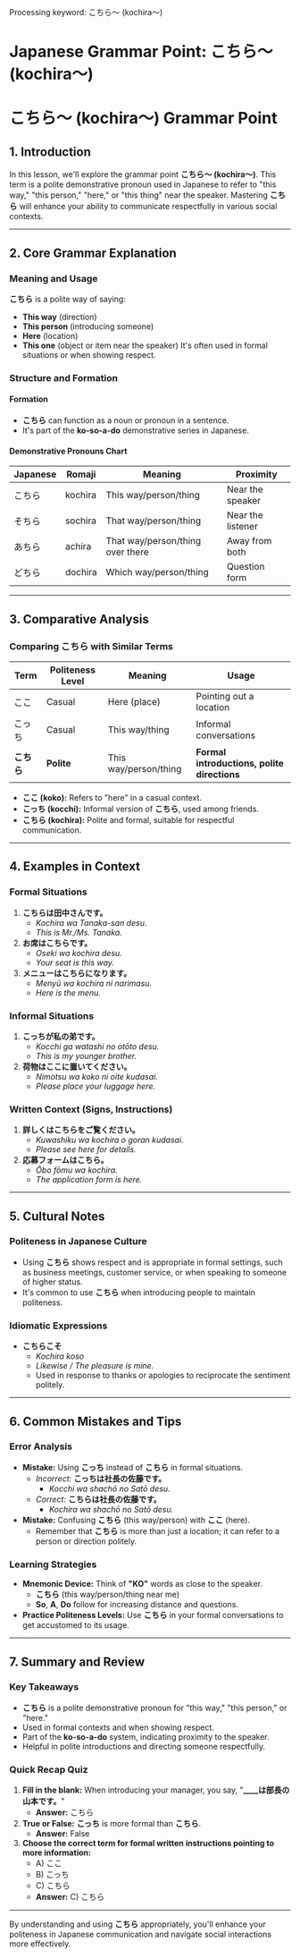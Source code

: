 Processing keyword: こちら～ (kochira～)
# Japanese Grammar Point: こちら～ (kochira～)
# こちら～ (kochira～) Grammar Point
## 1. Introduction
In this lesson, we'll explore the grammar point **こちら～ (kochira～)**. This term is a polite demonstrative pronoun used in Japanese to refer to "this way," "this person," "here," or "this thing" near the speaker. Mastering **こちら** will enhance your ability to communicate respectfully in various social contexts.

---
## 2. Core Grammar Explanation
### Meaning and Usage
**こちら** is a polite way of saying:
- **This way** (direction)
- **This person** (introducing someone)
- **Here** (location)
- **This one** (object or item near the speaker)
It's often used in formal situations or when showing respect.
### Structure and Formation
#### Formation
- **こちら** can function as a noun or pronoun in a sentence.
- It's part of the **ko-so-a-do** demonstrative series in Japanese.
#### Demonstrative Pronouns Chart
| Japanese | Romaji   | Meaning            | Proximity         |
|----------|----------|--------------------|-------------------|
| こちら     | kochira  | This way/person/thing | Near the speaker  |
| そちら     | sochira  | That way/person/thing | Near the listener |
| あちら     | achira   | That way/person/thing over there | Away from both |
| どちら     | dochira  | Which way/person/thing | Question form     |
---
## 3. Comparative Analysis
### Comparing **こちら** with Similar Terms
| Term    | Politeness Level | Meaning        | Usage                     |
|---------|------------------|----------------|---------------------------|
| ここ     | Casual           | Here (place)   | Pointing out a location   |
| こっち    | Casual           | This way/thing | Informal conversations    |
| **こちら** | **Polite**        | This way/person/thing | **Formal introductions, polite directions** |
- **ここ (koko):** Refers to "here" in a casual context.
- **こっち (kocchi):** Informal version of **こちら**, used among friends.
- **こちら (kochira):** Polite and formal, suitable for respectful communication.
---
## 4. Examples in Context
### Formal Situations
1. **こちらは田中さんです。**
   - *Kochira wa Tanaka-san desu.*
   - *This is Mr./Ms. Tanaka.*
2. **お席はこちらです。**
   - *Oseki wa kochira desu.*
   - *Your seat is this way.*
3. **メニューはこちらになります。**
   - *Menyū wa kochira ni narimasu.*
   - *Here is the menu.*
### Informal Situations
1. **こっちが私の弟です。**
   - *Kocchi ga watashi no otōto desu.*
   - *This is my younger brother.*
2. **荷物はここに置いてください。**
   - *Nimotsu wa koko ni oite kudasai.*
   - *Please place your luggage here.*
### Written Context (Signs, Instructions)
1. **詳しくはこちらをご覧ください。**
   - *Kuwashiku wa kochira o goran kudasai.*
   - *Please see here for details.*
2. **応募フォームはこちら。**
   - *Ōbo fōmu wa kochira.*
   - *The application form is here.*
---
## 5. Cultural Notes
### Politeness in Japanese Culture
- Using **こちら** shows respect and is appropriate in formal settings, such as business meetings, customer service, or when speaking to someone of higher status.
- It's common to use **こちら** when introducing people to maintain politeness.
### Idiomatic Expressions
- **こちらこそ**
  - *Kochira koso*
  - *Likewise / The pleasure is mine.*
  - Used in response to thanks or apologies to reciprocate the sentiment politely.
---
## 6. Common Mistakes and Tips
### Error Analysis
- **Mistake:** Using **こっち** instead of **こちら** in formal situations.
  - *Incorrect:* **こっちは社長の佐藤です。**
    - *Kocchi wa shachō no Satō desu.*
  - *Correct:* **こちらは社長の佐藤です。**
    - *Kochira wa shachō no Satō desu.*
- **Mistake:** Confusing **こちら** (this way/person) with **ここ** (here).
  - Remember that **こちら** is more than just a location; it can refer to a person or direction politely.
### Learning Strategies
- **Mnemonic Device:** Think of **"KO"** words as close to the speaker.
  - **こちら** (this way/person/thing near me)
  - **So**, **A**, **Do** follow for increasing distance and questions.
- **Practice Politeness Levels:** Use **こちら** in your formal conversations to get accustomed to its usage.
---
## 7. Summary and Review
### Key Takeaways
- **こちら** is a polite demonstrative pronoun for "this way," "this person," or "here."
- Used in formal contexts and when showing respect.
- Part of the **ko-so-a-do** system, indicating proximity to the speaker.
- Helpful in polite introductions and directing someone respectfully.
### Quick Recap Quiz
1. **Fill in the blank:** When introducing your manager, you say, "**____は部長の山本です。**"
   - **Answer:** こちら
2. **True or False:** **こっち** is more formal than **こちら**.
   - **Answer:** False
3. **Choose the correct term for formal written instructions pointing to more information:**
   - A) ここ
   - B) こっち
   - C) こちら
   - **Answer:** C) こちら
---
By understanding and using **こちら** appropriately, you'll enhance your politeness in Japanese communication and navigate social interactions more effectively.
